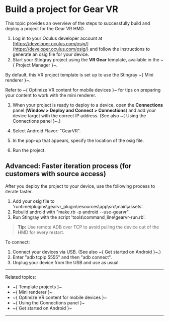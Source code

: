 # Build a project for Gear VR

This topic provides an overview of the steps to successfully build and deploy a project for the Gear VR HMD.

1. Log in to your Oculus developer account at [https://developer.oculus.com/osig/](https://developer.oculus.com/osig/) and follow the instructions to generate an osig file for your device.
2. Start your Stingray project using the **VR Gear** template, available in the ~{ Project Manager }~.

  By default, this VR project template is set up to use the Stingray ~{ Mini renderer }~.

  Refer to ~{ Optimize VR content for mobile devices }~ for tips on preparing your content to work with the mini renderer.

3. When your project is ready to deploy to a device, open the **Connections** panel (**Window > Deploy and Connect > Connections**) and add your device target with the correct IP address.
  (See also ~{ Using the Connections panel }~.)

4. Select Android Flavor: "GearVR".
5. In the pop-up that appears, specify the location of the osig file.
6. Run the project.

## Advanced: Faster iteration process (for customers with source access)

After you deploy the project to your device, use the following process to iterate faster.

1. Add your osig file to 'runtime\plugins\gearvr_plugin\resources\app\src\main\assets'.
2. Rebuild android with "make.rb -p android --use-gearvr".
3. Run Stingray with the script 'tools\command_line\gearvr-run.rb'.

> **Tip:** Use remote ADB over TCP to avoid pulling the device out of the HMD for every restart.

To connect:

1. Connect your devices via USB. (See also ~{ Get started on Android }~.)
2. Enter "adb tcpip 5555" and then "adb connect".
3. Unplug your device from the USB and use as usual.

---
Related topics:
- ~{ Template projects }~
- ~{ Mini renderer }~
- ~{ Optimize VR content for mobile devices }~
- ~{ Using the Connections panel }~
- ~{ Get started on Android }~
---
